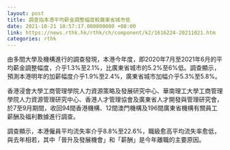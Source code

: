 ```yaml
---
layout: post
title: 調查指本港平均薪金調整幅度較廣東省城市低
date: 2021-10-21 10:57:17.000000000 +08:00
link: https://news.rthk.hk/rthk/ch/component/k2/1616224-20211021.htm
categories: rthk
---
```


由多間大學及機構進行的調查發現，本港今年度，即2020年7月至2021年6月的平均薪金調整幅度，介乎1.3%至2.1%，比廣東省城市的5.2%至6%低。調查顯示，預測本港明年的加薪幅度介乎1.9%至2.4%，廣東省城市加幅介乎5.3%至5.8%。

香港浸會大學工商管理學院人力資源策略及發展研究中心、華南理工大學工商管理學院人力資源管理研究中心、香港人才管理協會及廣東省人才開發與管理研究會，於7至9月期間，收回94間香港機構、12間澳門機構及196間廣東省機構有關員工薪酬及福利數據進行調查。

調查顯示，本港僱員平均流失率介乎8.8%至22.6%，職級愈高平均流失率愈低，與去年相若，其中「晉升及發展機會」和「薪酬」是今年離職的主要原因。
